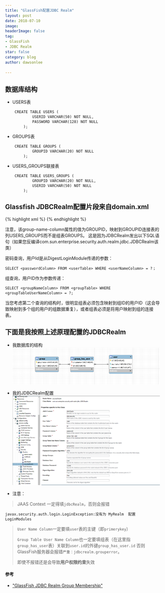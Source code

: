 ```yaml
---
title: "GlassFish配置JDBC Realm"
layout: post
date: 2018-07-10
image: 
headerImage: false
tag:
- GlassFish
- JDBC Realm
star: false
category: blog
author: dawsonlee

---
```


  [1]: /assets/posts/GlassFish配置JDBCRealm/我数据库的结构.png
  [2]: /assets/posts/GlassFish配置JDBCRealm/我的JDBCRealm配置.png

##  数据库结构
*  USERS表

		CREATE TABLE USERS (
				USERID VARCHAR(50) NOT NULL,
				PASSWORD VARCHAR(128) NOT NULL
			);


*  GROUPS表

		CREATE TABLE GROUPS (
				GROUPID VARCHAR(20) NOT NULL
			);


*  USERS_GROUPS联接表

		CREATE TABLE USERS_GROUPS (
				GROUPID VARCHAR(20) NOT NULL,
				USERID VARCHAR(50) NOT NULL
			);

##  Glassfish JDBCRealm配置片段来自domain.xml

{% highlight xml %}
<auth-realm name="MyRealm" classname="com.sun.enterprise.security.auth.realm.jdbc.JDBCRealm">
  <property description="null" name="jaas-context" value="jdbcRealm"></property>
  <property name="encoding" value="Hex"></property>
  <property description="null" name="password-column" value="PASSWORD"></property>
  <property name="datasource-jndi" value="jdbc/myDS"></property>
  <property name="group-table" value="USERS_GROUPS"></property>
  <property name="user-table" value="USERS"></property>
  <property description="null" name="group-name-column" value="GROUPID"></property>
  <property name="digest-algorithm" value="SHA-512"></property>
  <property description="null" name="user-name-column" value="USERID"></property>
</auth-realm>
{% endhighlight %}

注意，该group-name-column属性的值为GROUPID，映射到GROUPID连接表的列USERS_GROUPS而不是组表GROUPS。
这是因为JDBCRealm发出以下SQL语句（如果您反编译com.sun.enterprise.security.auth.realm.jdbc.JDBCRealm该类）

密码查询，用户Id是从DigestLoginModule传递的参数：

	SELECT <passwordColumn> FROM <userTable> WHERE <userNameColumn> = ?；

组查询，用户ID作为参数传递：
	
	SELECT <groupNameColumn> FROM <groupTable> WHERE <groupTableUserNameColumn> = ?;

当您考虑第二个查询的结构时，很明显组表必须包含映射到组ID的用户ID（这会导致映射到多个组的用户的组数据重复），或者组表必须是将用户映射到组的连接表。



##  下面是我按照上述原理配置的JDBCRealm
*  我数据库的结构
![我数据库的结构][1]

*  我的JDBCRealm配置
![我的JDBCRealm配置][2]

* 注意：
>  JAAS Context 一定得填`jdbcRealm`，否则会报错
		
	javax.security.auth.login.LoginException:没有为 MyRealm  配置LoginModules 
	
>  `User Name Column`一定要填`user`表的主键（即`primerykey`）
>
>  `Group Table User Name Column`也一定要填组表（在这里指`group_has_user`表）关联到`user.id`的外键`group_has_user.id`
>  否则GlassFish服务器会报错`严重：jdbcrealm.grouperror`。
>  
>  即使不报错还是会导致**用户权限约束**失效


####  参考

*  ["GlassFish JDBC Realm Group Membership"](https://stackoverflow.com/questions/6809081/glassfish-jdbc-realm-group-membership)

